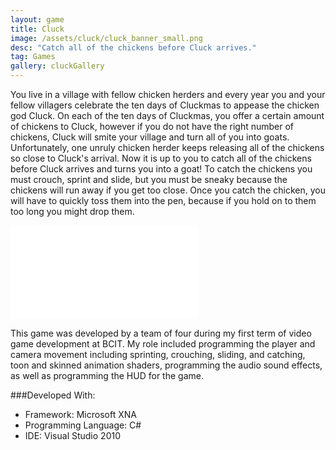 ```yaml
---
layout: game
title: Cluck
image: /assets/cluck/cluck_banner_small.png
desc: "Catch all of the chickens before Cluck arrives."
tag: Games
gallery: cluckGallery
---
```

You live in a village with fellow chicken herders and every year you and your fellow villagers celebrate the ten days of Cluckmas to appease the chicken god Cluck. On each of the ten days of Cluckmas, you offer a certain amount of chickens to Cluck, however if you do not have the right number of chickens, Cluck will smite your village and turn all of you into goats. Unfortunately, one unruly chicken herder keeps releasing all of the chickens so close to Cluck's arrival. Now it is up to you to catch all of the chickens before Cluck arrives and turns you into a goat! To catch the chickens you must crouch, sprint and slide, but you must be sneaky because the chickens will run away if you get too close.  Once you catch the chicken, you will have to quickly toss them into the pen, because if you hold on to them too long you might drop them.

<div class="video">
	<iframe src="//www.youtube.com/embed/lGUKixYe-go" frameborder="0" allowfullscreen="1"></iframe>
</div>

This game was developed by a team of four during my first term of video game development at BCIT. My role included programming the player and camera movement including sprinting, crouching, sliding, and catching, toon and skinned animation shaders, programming the audio sound effects, as well as programming the HUD for the game.

###Developed With:
* Framework: Microsoft XNA
* Programming Language: C#
* IDE: Visual Studio 2010
